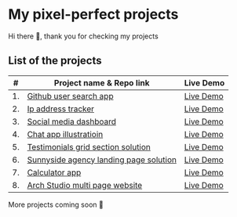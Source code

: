 # My pixel-perfect projects

Hi there 👋, thank you for checking my projects

## List of the projects

|  #  | Project name & Repo link                                                                                                                     | Live Demo                                                                         |
| :-: | --------------------------------------------------------------------------------------------------------------------------- | --------------------------------------------------------------------------------- |
| 1. | [Github user search app](https://github.com/zineb-Bou/user-search-app.)                                      | [Live Demo ](https://zineb-bou.github.io/user-search-app./)                                        |
| 2. |[Ip address tracker](https://github.com/zineb-Bou/ip-address-tracker)                                          | [Live Demo ](https://zineb-bou.github.io/ip-address-tracker/)                                     |
| 3. |[Social media dashboard](https://github.com/zineb-Bou/Social-media-dashboard-with-theme-switcher.)             | [Live Demo ](https://zineb-bou.github.io/Social-media-dashboard-with-theme-switcher./)            |
| 4. |[Chat app illustratioin](https://github.com/zineb-Bou/Chat-app-CSS-illustration)                               | [Live Demo ](https://zineb-bou.github.io/Chat-app-CSS-illustration/)                              |
| 5.| [Testimonials grid section solution](https://github.com/zineb-Bou/Testimonials-grid-section-solution.)         | [Live Demo ](https://zineb-bou.github.io/Testimonials-grid-section-solution./)                    |
| 6.| [Sunnyside agency landing page solution](https://github.com/zineb-Bou/Sunnyside-agency-landing-page-solution.) | [Live Demo ](https://zineb-bou.github.io/Sunnyside-agency-landing-page-solution./)                |
| 7. |[Calculator app](https://github.com/zineb-Bou/Calculator_app)                                                  | [Live Demo ](https://zineb-bou.github.io/Calculator_app/)        
| 8. |[Arch Studio multi page website](https://github.com/zineb-Bou/Arch-Studio-multi-page-website)                                                  | [Live Demo ](https://arch-studio-multi-page-website-mu.vercel.app/)  |

More projects coming soon 💪
